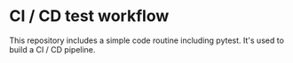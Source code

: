# CI / CD test workflow

This repository includes a simple code routine including pytest. It's used to build a CI / CD pipeline.
